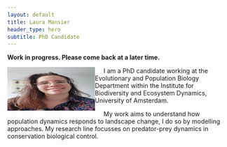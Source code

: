```yaml
---
layout: default
title: Laura Mansier
header_type: hero
subtitle: PhD Candidate
---
```


**Work in progress. Please come back at a later time.**




<img src="Pictures/Foto Laura 1.jpeg" align="left" width="200" height="100">    
&nbsp;&nbsp;&nbsp;&nbsp;  I am a PhD candidate working at the Evolutionary and Population Biology Department within the Institute for Biodiversity and Ecosystem Dynamics, University of Amsterdam.

&nbsp;&nbsp;&nbsp;&nbsp;  My work aims to understand how population dynamics responds to landscape change, I do so by modelling approaches. My research line focusses on predator-prey dynamics in conservation biological control.
